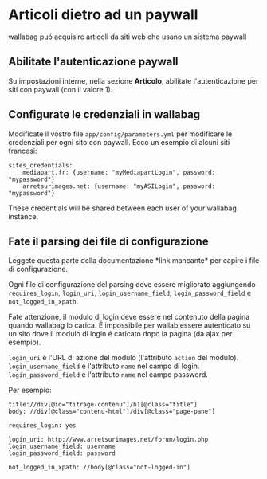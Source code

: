 Articoli dietro ad un paywall
=============================

wallabag puó acquisire articoli da siti web che usano un sistema paywall

Abilitate l'autenticazione paywall
----------------------------------

Su impostazioni interne, nella sezione **Articolo**, abilitate
l'autenticazione per siti con paywall (con il valore 1).

Configurate le credenziali in wallabag
--------------------------------------

Modificate il vostro file `app/config/parameters.yml` per modificare le
credenziali per ogni sito con paywall. Ecco un esempio di alcuni siti
francesi:

``` {.sourceCode .yaml}
sites_credentials:
    mediapart.fr: {username: "myMediapartLogin", password: "mypassword"}
    arretsurimages.net: {username: "myASILogin", password: "mypassword"}
```

<div class="admonition note">

These credentials will be shared between each user of your wallabag
instance.

</div>

Fate il parsing dei file di configurazione
------------------------------------------

Leggete questa parte della documentazione \*link mancante\* per capire i
file di configurazione.

Ogni file di configurazione del parsing deve essere migliorato
aggiungendo `requires_login`, `login_uri`, `login_username_field`,
`login_password_field` e `not_logged_in_xpath`.

Fate attenzione, il modulo di login deve essere nel contenuto della
pagina quando wallabag lo carica. É impossibile per wallab essere
autenticato su un sito dove il modulo di login é caricato dopo la pagina
(da ajax per esempio).

`login_uri` é l'URL di azione del modulo (l'attributo `action` del
modulo). `login_username_field` é l'attributo `name` nel campo di login.
`login_password_field` é l'attributo `name` nel campo password.

Per esempio:

``` {.sourceCode .}
title://div[@id="titrage-contenu"]/h1[@class="title"]
body: //div[@class="contenu-html"]/div[@class="page-pane"]

requires_login: yes

login_uri: http://www.arretsurimages.net/forum/login.php
login_username_field: username
login_password_field: password

not_logged_in_xpath: //body[@class="not-logged-in"]
```
